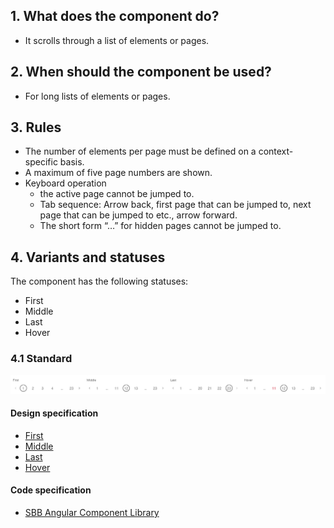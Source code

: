 ## 1. What does the component do?
* It scrolls through a list of elements or pages.


## 2. When should the component be used?
* For long lists of elements or pages.


## 3. Rules
* The number of elements per page must be defined on a context-specific basis.
* A maximum of five page numbers are shown.
* Keyboard operation
    * the active page cannot be jumped to.
    * Tab sequence: Arrow back, first page that can be jumped to, next page that can be jumped to etc., arrow forward.
    * The short form “…” for hidden pages cannot be jumped to.


## 4. Variants and statuses
The component has the following statuses:
* First
* Middle
* Last
* Hover

### 4.1 Standard
![Image of the page numbering component](https://raw.githubusercontent.com/sbb-design-systems/design-system-webapp-documentation/master/documentation/components/pagination/images/pagination_default.png 'class: image')

#### Design specification
* [First](https://www.sketch.com/s/58b25e4c-bf9c-4f74-973f-503538fcbea2/a/K10Rwg#Inspector)
* [Middle](https://www.sketch.com/s/58b25e4c-bf9c-4f74-973f-503538fcbea2/a/wd5QMq#Inspector)
* [Last](https://www.sketch.com/s/58b25e4c-bf9c-4f74-973f-503538fcbea2/a/qLbV52#Inspector)
* [Hover](https://www.sketch.com/s/58b25e4c-bf9c-4f74-973f-503538fcbea2/a/Lp4n13#Inspector)

#### Code specification
* [SBB Angular Component Library](https://angular.app.sbb.ch/angular/components/pagination?variant=lean)
